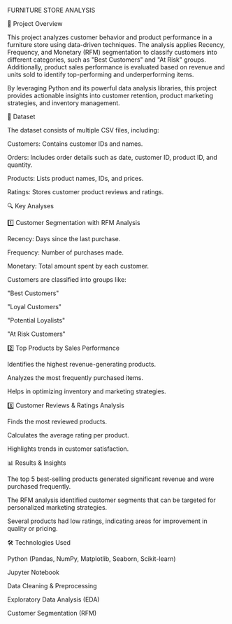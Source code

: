 FURNITURE STORE ANALYSIS

📌 Project Overview

This project analyzes customer behavior and product performance in a furniture store using data-driven techniques. The analysis applies Recency, Frequency, and Monetary (RFM) segmentation to classify customers into different categories, such as "Best Customers" and "At Risk" groups. Additionally, product sales performance is evaluated based on revenue and units sold to identify top-performing and underperforming items.

By leveraging Python and its powerful data analysis libraries, this project provides actionable insights into customer retention, product marketing strategies, and inventory management.

📂 Dataset

The dataset consists of multiple CSV files, including:

Customers: Contains customer IDs and names.

Orders: Includes order details such as date, customer ID, product ID, and quantity.

Products: Lists product names, IDs, and prices.

Ratings: Stores customer product reviews and ratings.

🔍 Key Analyses

1️⃣ Customer Segmentation with RFM Analysis

Recency: Days since the last purchase.

Frequency: Number of purchases made.

Monetary: Total amount spent by each customer.

Customers are classified into groups like:

"Best Customers"

"Loyal Customers"

"Potential Loyalists"

"At Risk Customers"

2️⃣ Top Products by Sales Performance

Identifies the highest revenue-generating products.

Analyzes the most frequently purchased items.

Helps in optimizing inventory and marketing strategies.

3️⃣ Customer Reviews & Ratings Analysis

Finds the most reviewed products.

Calculates the average rating per product.

Highlights trends in customer satisfaction.

📊 Results & Insights

The top 5 best-selling products generated significant revenue and were purchased frequently.

The RFM analysis identified customer segments that can be targeted for personalized marketing strategies.

Several products had low ratings, indicating areas for improvement in quality or pricing.

🛠️ Technologies Used

Python (Pandas, NumPy, Matplotlib, Seaborn, Scikit-learn)

Jupyter Notebook

Data Cleaning & Preprocessing

Exploratory Data Analysis (EDA)

Customer Segmentation (RFM)


